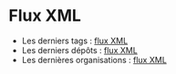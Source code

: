 # Flux XML

- Les derniers tags : [flux XML](/data/latest-tags.xml)
- Les derniers dépôts : [flux XML](/data/latest.xml)
- Les dernières organisations : [flux XML](/data/latest-organizations.xml)
